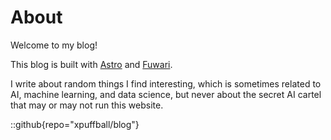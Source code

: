 # About
Welcome to my blog! 

This blog is built with [Astro](https://astro.build/) and [Fuwari](https://github.com/saicaca/fuwari).

I write about random things I find interesting, which is sometimes related to AI, machine learning, and data science, but never about the secret AI cartel that may or may not run this website. 

::github{repo="xpuffball/blog"}
